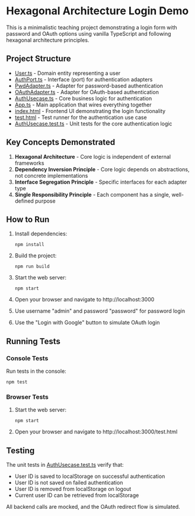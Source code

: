 # Hexagonal Architecture Login Demo

This is a minimalistic teaching project demonstrating a login form with password and OAuth options using vanilla TypeScript and following hexagonal architecture principles.

## Project Structure

- [User.ts](file:///Users/tig/coding/qoder-proj/User.ts) - Domain entity representing a user
- [AuthPort.ts](file:///Users/tig/coding/qoder-proj/AuthPort.ts) - Interface (port) for authentication adapters
- [PwdAdapter.ts](file:///Users/tig/coding/qoder-proj/PwdAdapter.ts) - Adapter for password-based authentication
- [OAuthAdapter.ts](file:///Users/tig/coding/qoder-proj/OAuthAdapter.ts) - Adapter for OAuth-based authentication
- [AuthUsecase.ts](file:///Users/tig/coding/qoder-proj/AuthUsecase.ts) - Core business logic for authentication
- [App.ts](file:///Users/tig/coding/qoder-proj/App.ts) - Main application that wires everything together
- [index.html](file:///Users/tig/coding/qoder-proj/index.html) - Frontend UI demonstrating the login functionality
- [test.html](file:///Users/tig/coding/qoder-proj/test.html) - Test runner for the authentication use case
- [AuthUsecase.test.ts](file:///Users/tig/coding/qoder-proj/AuthUsecase.test.ts) - Unit tests for the core authentication logic

## Key Concepts Demonstrated

1. **Hexagonal Architecture** - Core logic is independent of external frameworks
2. **Dependency Inversion Principle** - Core logic depends on abstractions, not concrete implementations
3. **Interface Segregation Principle** - Specific interfaces for each adapter type
4. **Single Responsibility Principle** - Each component has a single, well-defined purpose

## How to Run

1. Install dependencies:
   ```
   npm install
   ```

2. Build the project:
   ```
   npm run build
   ```

3. Start the web server:
   ```
   npm start
   ```

4. Open your browser and navigate to http://localhost:3000

5. Use username "admin" and password "password" for password login

6. Use the "Login with Google" button to simulate OAuth login

## Running Tests

### Console Tests
Run tests in the console:
```
npm test
```

### Browser Tests
1. Start the web server:
   ```
   npm start
   ```

2. Open your browser and navigate to http://localhost:3000/test.html

## Testing

The unit tests in [AuthUsecase.test.ts](file:///Users/tig/coding/qoder-proj/AuthUsecase.test.ts) verify that:
- User ID is saved to localStorage on successful authentication
- User ID is not saved on failed authentication
- User ID is removed from localStorage on logout
- Current user ID can be retrieved from localStorage

All backend calls are mocked, and the OAuth redirect flow is simulated.